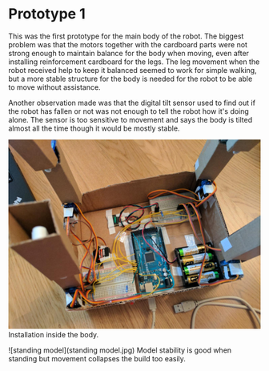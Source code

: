 Prototype 1
===========

This was the first prototype for the main body of the robot. The biggest problem was that the motors together with the cardboard parts were not strong enough to maintain balance for the body when moving, even after installing reinforcement cardboard for the legs. The leg movement when the robot received help to keep it balanced seemed to work for simple walking, but a more stable structure for the body is needed for the robot to be able to move without assistance.

Another observation made was that the digital tilt sensor used to find out if the robot has fallen or not was not enough to tell the robot how it's doing alone. The sensor is too sensitive to movement and says the body is tilted almost all the time though it would be mostly stable.

![inside the body](installation.jpg)
Installation inside the body.

![standing model](standing model.jpg)
Model stability is good when standing but movement collapses the build too easily.
